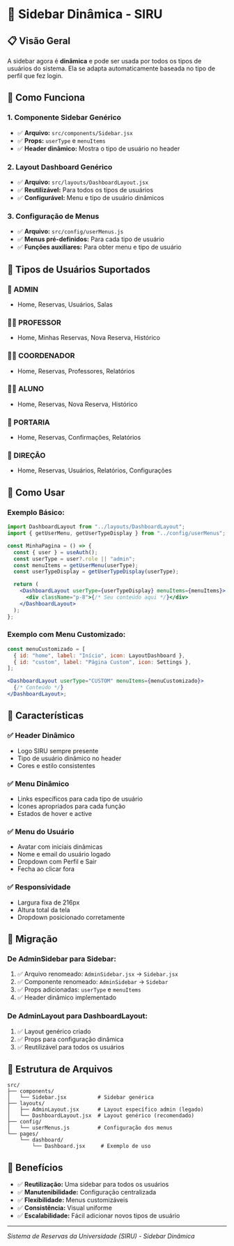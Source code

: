 # 🎯 Sidebar Dinâmica - SIRU

## 📋 Visão Geral

A sidebar agora é **dinâmica** e pode ser usada por todos os tipos de usuários do sistema. Ela se adapta automaticamente baseada no tipo de perfil que fez login.

## 🔧 Como Funciona

### **1. Componente Sidebar Genérico**

- ✅ **Arquivo:** `src/components/Sidebar.jsx`
- ✅ **Props:** `userType` e `menuItems`
- ✅ **Header dinâmico:** Mostra o tipo de usuário no header

### **2. Layout Dashboard Genérico**

- ✅ **Arquivo:** `src/layouts/DashboardLayout.jsx`
- ✅ **Reutilizável:** Para todos os tipos de usuários
- ✅ **Configurável:** Menu e tipo de usuário dinâmicos

### **3. Configuração de Menus**

- ✅ **Arquivo:** `src/config/userMenus.js`
- ✅ **Menus pré-definidos:** Para cada tipo de usuário
- ✅ **Funções auxiliares:** Para obter menu e tipo de usuário

## 👥 Tipos de Usuários Suportados

### **🔧 ADMIN**

- Home, Reservas, Usuários, Salas

### **👨‍🏫 PROFESSOR**

- Home, Minhas Reservas, Nova Reserva, Histórico

### **👨‍💼 COORDENADOR**

- Home, Reservas, Professores, Relatórios

### **👨‍🎓 ALUNO**

- Home, Reservas, Nova Reserva, Histórico

### **🚪 PORTARIA**

- Home, Reservas, Confirmações, Relatórios

### **🏢 DIREÇÃO**

- Home, Reservas, Usuários, Relatórios, Configurações

## 🚀 Como Usar

### **Exemplo Básico:**

```jsx
import DashboardLayout from "../layouts/DashboardLayout";
import { getUserMenu, getUserTypeDisplay } from "../config/userMenus";

const MinhaPagina = () => {
  const { user } = useAuth();
  const userType = user?.role || "admin";
  const menuItems = getUserMenu(userType);
  const userTypeDisplay = getUserTypeDisplay(userType);

  return (
    <DashboardLayout userType={userTypeDisplay} menuItems={menuItems}>
      <div className="p-8">{/* Seu conteúdo aqui */}</div>
    </DashboardLayout>
  );
};
```

### **Exemplo com Menu Customizado:**

```jsx
const menuCustomizado = [
  { id: "home", label: "Início", icon: LayoutDashboard },
  { id: "custom", label: "Página Custom", icon: Settings },
];

<DashboardLayout userType="CUSTOM" menuItems={menuCustomizado}>
  {/* Conteúdo */}
</DashboardLayout>;
```

## 🎨 Características

### **✅ Header Dinâmico**

- Logo SIRU sempre presente
- Tipo de usuário dinâmico no header
- Cores e estilo consistentes

### **✅ Menu Dinâmico**

- Links específicos para cada tipo de usuário
- Ícones apropriados para cada função
- Estados de hover e active

### **✅ Menu do Usuário**

- Avatar com iniciais dinâmicas
- Nome e email do usuário logado
- Dropdown com Perfil e Sair
- Fecha ao clicar fora

### **✅ Responsividade**

- Largura fixa de 216px
- Altura total da tela
- Dropdown posicionado corretamente

## 🔄 Migração

### **De AdminSidebar para Sidebar:**

1. ✅ Arquivo renomeado: `AdminSidebar.jsx` → `Sidebar.jsx`
2. ✅ Componente renomeado: `AdminSidebar` → `Sidebar`
3. ✅ Props adicionadas: `userType` e `menuItems`
4. ✅ Header dinâmico implementado

### **De AdminLayout para DashboardLayout:**

1. ✅ Layout genérico criado
2. ✅ Props para configuração dinâmica
3. ✅ Reutilizável para todos os usuários

## 📁 Estrutura de Arquivos

```
src/
├── components/
│   └── Sidebar.jsx          # Sidebar genérica
├── layouts/
│   ├── AdminLayout.jsx      # Layout específico admin (legado)
│   └── DashboardLayout.jsx  # Layout genérico (recomendado)
├── config/
│   └── userMenus.js         # Configuração dos menus
└── pages/
    └── dashboard/
        └── Dashboard.jsx     # Exemplo de uso
```

## 🎯 Benefícios

- ✅ **Reutilização:** Uma sidebar para todos os usuários
- ✅ **Manutenibilidade:** Configuração centralizada
- ✅ **Flexibilidade:** Menus customizáveis
- ✅ **Consistência:** Visual uniforme
- ✅ **Escalabilidade:** Fácil adicionar novos tipos de usuário

---

_Sistema de Reservas da Universidade (SIRU) - Sidebar Dinâmica_
